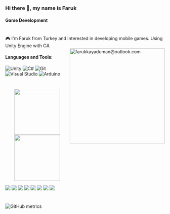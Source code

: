 ### Hi there 👋, my name is Faruk
#### Game Development
#
🎮 I'm Faruk from Turkey and interested in developing mobile games. Using Unity Engine with C#.</br>
[<img alt="farukkayaduman@outlook.com" align="right" width="300px" src="https://img.shields.io/badge/farukkayaduman@outlook.com-0078D4?style=for-the-badge&logo=microsoft-outlook&logoColor=white" />](mailto:farukkayaduman@outlook.com)

<h4 align="left">Languages and Tools:</h4>

![Unity](https://img.shields.io/badge/Unity-100000?style=flat&logo=unity&logoColor=white)
![C#](https://img.shields.io/badge/c%23-%23239120.svg?style=flat&logo=c-sharp&logoColor=white)
![Git](https://img.shields.io/badge/git-%23F05033.svg?style=flat&logo=git&logoColor=white)
![Visual Studio](https://img.shields.io/badge/Visual%20Studio-5C2D91.svg?style=flat&logo=visual-studio&logoColor=white)
![Arduino](https://img.shields.io/badge/Arduino-00979D?style=flat&logo=Arduino&logoColor=white)

#
<p align="center">
<img src="https://github-readme-stats.farukkayaduman.vercel.app/api?username=farukkayaduman&title_color=58a6ff&text_color=999&icon_color=F7DF1E&bg_color=ffffff00&show_icons=true" height="145px"/>
<img src="https://github-readme-stats.farukkayaduman.vercel.app/api/top-langs/?username=farukkayaduman&layout=compact&&hide=ShaderLab,HLSL&title_color=58a6ff&text_color=999&bg_color=ffffff00" height="145px"/>
</p>

[![](https://img.shields.io/badge/GitHub-171515?style=for-the-badge&logo=github&logoColor=white)](https://github.com/FarukKayaduman/)
[![](https://img.shields.io/badge/LinkedIn-0077B5?style=for-the-badge&logo=linkedin&logoColor=white)](https://www.linkedin.com/in/farukkayaduman/)
[![](https://img.shields.io/badge/Wordpress-21759B?style=for-the-badge&logo=wordpress&logoColor=white)](https://acodersdiary.wordpress.com/)
[![](https://img.shields.io/badge/Instagram-E4405F?style=for-the-badge&logo=instagram&logoColor=white)](https://www.instagram.com/farukkayaduman/) 
[![](https://img.shields.io/badge/Twitter-1DA1F2?style=for-the-badge&logo=twitter&logoColor=white)](https://twitter.com/farukkayaduman/) 
[![](https://img.shields.io/badge/Stack_Overflow-FE7A16?style=for-the-badge&logo=stack-overflow&logoColor=white)](https://stackoverflow.com/users/12539961/) 
[![](https://img.shields.io/badge/YouTube-FF0000?style=for-the-badge&logo=youtube&logoColor=white)](https://www.youtube.com/channel/UC-HQyYQG-Az1R89f20pHS4g/)
[![](https://img.shields.io/badge/TikTok-000000?style=for-the-badge&logo=tiktok&logoColor=white)](https://www.tiktok.com/@vircagaming/)

#

![GitHub metrics](https://metrics.lecoq.io/farukkayaduman)


<!--
**FarukKayaduman/farukkayaduman** is a ✨ _special_ ✨ repository because its `README.md` (this file) appears on your GitHub profile.

Here are some ideas to get you started:

- 🔭 I’m currently working on ...
- 🌱 I’m currently learning ...
- 👯 I’m looking to collaborate on ...
- 🤔 I’m looking for help with ...
- 💬 Ask me about ...
- 📫 How to reach me: ...
- 😄 Pronouns: ...
- ⚡ Fun fact: ...
-->
